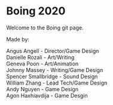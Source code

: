# Boing 2020

Welcome to the Boing git page.

Made by: 

Angus Angell - Director/Game Design  
Danielle Rozali - Art/Writing  
Geneva Poon - Art/Animation  
Johnny Massey - Writing/Game Design  
Spencer Smallbridge - Sound Design  
William Zhang - Lead Tech/Game Design  
Andy Nguyen - Game Design  
Agon Haxhiavdija - Game Desgin  
